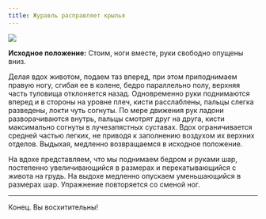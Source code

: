 ```yaml
---
title: Журавль расправляет крылья
---
```




![](../img/39.png)

**Исходное положение:** Cтоим, ноги вместе, руки свободно опущены вниз.

Делая вдох животом, подаем таз вперед, при этом приподнимаем правую ногу, сгибая
ее в колене, бедро параллельно полу, верхняя часть туловища отклоняется назад.
Одновременно руки поднимаются вперед и в стороны на уровне плеч, кисти
расслаблены, пальцы слегка разведены, локти чуть согнуты. По мере движения рук
ладони разворачиваются внутрь, пальцы смотрят друг на друга, кисти максимально
согнуты в лучезапястных суставах. Вдох ограничивается средней частью легких, не
приводя к заполнению воздухом их верхних отделов. Выдыхая, медленно возвращаемся
в исходное положение.

На вдохе представляем, что мы поднимаем бедром и руками шар, постепенно
увеличивающийся в размерах и перекатывающийся с живота на грудь. На выдохе
медленно опускаем уменьшающийся в размерах шар. Упражнение повторяется со сменой
ног.

***

Конец. Вы восхитительны!
